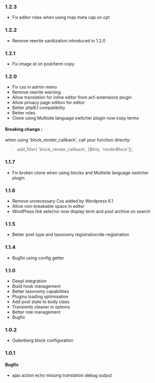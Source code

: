 ### 1.2.3
- Fix editor roles when using map meta cap on cpt

### 1.2.2
- Remove rewrite sanitization introduced in 1.2.0

### 1.2.1
- Fix image id on post/term copy

### 1.2.0
- Fix css in admin menu
- Remove rewrite warning
- Allow translation for inline editor from acf-extensions plugin
- Allow privacy page edition for editor
- Better php8.1 compatibility
- Better roles
- Clone using Multisite language switcher plugin now copy terms

#### Breaking change :
when using 'block_render_callback', call your function directly:
> add_filter( 'block_render_callback', [$this, 'renderBlock']);

### 1.1.7
- Fix broken clone when using blocks and Multisite language switcher plugin

### 1.1.6
- Remove unnecessary Css added by Wordpress 6.1
- Allow non-breakable space in editor
- WordPress link selector now display term and post archive on search

### 1.1.5
- Better post type and taxonomy registration/de-registration

### 1.1.4
- Bugfix using config getter

### 1.1.0
- Deepl integration
- Build hook management
- Better taxonomy capabilities
- Plugins loading optimisation
- Add post state to body class
- Transients cleaner in options
- Better role management
- Bugfix

### 1.0.2
- Gutenberg block configuration

### 1.0.1
#### Bugfix
 - ajax action echo missing translation debug output 
